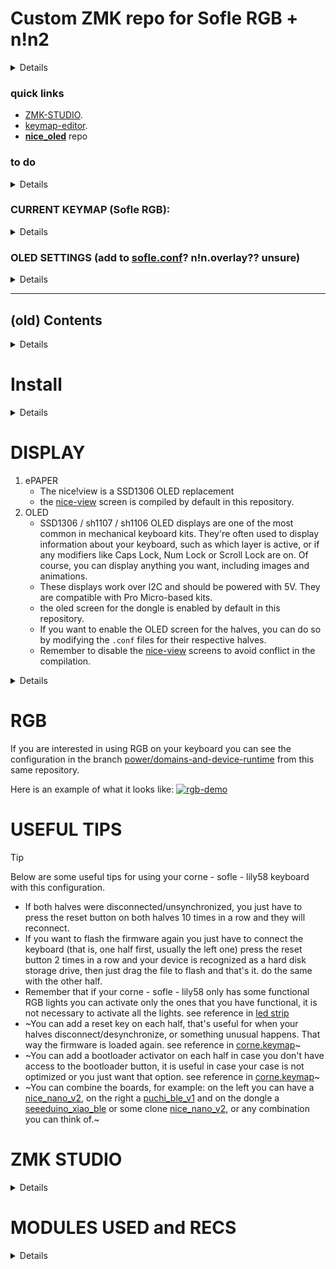 # Custom ZMK repo for Sofle RGB + n!n2

<details> 

hardware: 

- Sofle RGB (v2.1) 
- nice!nano v2 (Nordic nRF52840)
- [ec11 rotary encoders](https://customkbd.com/collections/other-components/products/rotary-encoder-ec11)
- 128X32 OLED display
- external LiPo batts per side
- 6x RGB underglow LEDs  ... WS2812 family? 

- [vendor](https://customkbd.com/collections/sofle/products/sofle-keyboard-rgb-assembled)



software

- ZMK studio
- mctech ZMK fork https://github.com/mctechnology17/zmk-config
- mctech nice_oled 


</details>

<!---------------break---------------->

### quick links

- [ZMK-STUDIO](https://zmk.studio/).
- [keymap-editor](https://nickcoutsos.github.io/keymap-editor/).
- [**nice_oled**](https://github.com/mctechnology17/zmk-nice-oled) repo

<!---------------break---------------->

### to do 

<details>

RBG

1. Add RGB underglow support 
- see ZMK [doc](https://zmk.dev/docs/development/hardware-integration/lighting/underglow#nrf52-based-boards)
- properly define led_strip function within [n!n.overlay](boards\nice_nano_v2.overlay) 
- edit [n!n.overlay](boards\nice_nano_v2.overlay) RGB pin? currently set to p0.06, which is the battery GND?
- ``` psels = <NRF_PSEL(SPIM_MOSI, 0, 6)>; ```

2. Configure RGB underglow settings 
- see ZMK [doc](https://zmk.dev/docs/config/lighting#rgb-underglow)
- disable nice-view compile (inside n!n.overlay?)

OLED 
- custom animation? 
- increase gem fps (9600 = 10fps > 9600/10 *24 = 3840 == 24fps??)
- resize pokemon animation?

Hardware
- acrylic OLED covers? 
  - standoffs 
  - m2 (torx) screws
  - countersunk screw holes? for flush hardware
- figure out LED hardware (sk6812mini? ws2912b? [...](https://customkbd.com/collections/diodes-and-leds)) 
- thinner batts 
  - proper standoff height

<!---------------break---------------->

</details>

### CURRENT KEYMAP (Sofle RGB): 
<details>
	
<sub>(updates automatically)</sub>

	
![current-sofle.keymap](keymap-drawer/sofle.svg)
To customize, see these references:
[^1] [^2] [^3]
</details>


<!---------------break---------------->


### OLED SETTINGS (add to [sofle.conf](config/sofle.conf)? n!n.overlay?? unsure)

<details> 

hidden animations (not sized for 128X32 OLED)

```
CONFIG_NICE_OLED_POKEMON_ANIMATION=y/n
CONFIG_NICE_OLED_VIM=y/n
CONFIG_NICE_OLED_VIP_MARCOS=y/n
CONFIG_NICE_OLED_WIDGET_PERIPHERAL_TEST=y/n
```

see [nice!oled.defconfig](https://github.com/mctechnology17/zmk-nice-oled/blob/5d7dce25735277dd6dcd8295c64e143d4f95cdfa/boards/shields/nice_oled/Kconfig.defconfig)
	
| Option                                                           | Type | Description                                                                                                                                                                                                                                                       | Default |
| ------------------------------------------                       | ---- | ----------------------------------------------------------------------------------------------------------------------------------------------------------------------------------------------------------------------------------------------------------------- | ------- |
| `CONFIG_NICE_OLED_GRAPH_AND_NEEDLE_WPM_FIXED_RANGE`                 | bool | This shield uses a fixed range for the chart and gauge deflection. If you set this option to `n`, it will switch to a dynamic range, like the default nice!view shield, which dynamically adjusts based on the last 10 WPM values provided by ZMK.                | y       |
| `CONFIG_NICE_OLED_GRAPH_AND_NEEDLE_WPM_FIXED_RANGE_MAX`             | int  | You can adjust the maximum value of the fixed range to align with your current goal.                                                                                                                                                                              | 100     |
| `CONFIG_NICE_OLED_GEM_ANIMATION`                                 | bool | If you find the animation distracting (or want to save on battery usage), you can turn it off by setting this option to `n`. It will instead pick a random frame of the animation every time you restart your keyboard.                                           | y       |
| `CONFIG_NICE_OLED_GEM_ANIMATION_MS`                              | int  | Alternatively, you can slow down the animation. A high value, such as 96000, slows the animation considerably, showing the next frame every couple of seconds. The animation consists of 16 frames, and the default value of 960 milliseconds plays it at 60 fps. | 960     |
| `CONFIG_NICE_OLED_WIDGET_WPM`                                    | bool | Enables the Words Per Minute (WPM) widget on the OLED display.                                                                                                                                                                                                    | y       |
| `CONFIG_NICE_OLED_WIDGET_WPM_LUNA`                               | bool | Activates the Luna animation for the WPM widget.                                                                                                                                                                                                                  | y       |
| `CONFIG_NICE_OLED_WIDGET_WPM_LUNA_ANIMATION_MS`                  | int  | Sets the duration of the Luna animation for the WPM widget (in milliseconds).                                                                                                                                                                                     | 300     |
| `CONFIG_NICE_OLED_WIDGET_HID_INDICATORS`                         | bool | Enables the Human Interface Device (HID) indicators widget.                                                                                                                                                                                                       | y       |
| `CONFIG_NICE_OLED_WIDGET_HID_INDICATORS_LUNA`                    | bool | Activates the Luna animation for the HID indicators widget.                                                                                                                                                                                                       | y       |
| `CONFIG_NICE_OLED_WIDGET_HID_INDICATORS_LUNA_ONLY_CAPSLOCK`      | bool | Activates the Luna animation for the HID indicators widget [ONLY for CapsLock ](https://zmk.dev/docs/keymaps/list-of-keycodes#locks)                                                                                                                  | n       |
| `CONFIG_NICE_OLED_WIDGET_HID_INDICATORS_LUNA_ANIMATION_MS`       | int  | Sets the duration of the Luna animation for the HID indicators widget (in milliseconds).                                                                                                                                                                          | 300     |
| `CONFIG_NICE_OLED_WIDGET_MODIFIERS_INDICATORS`                   | bool | Enables the modifiers indicators widget, which shows active modifier keys.                                                                                                                                                                                        | y       |
| `CONFIG_NICE_OLED_WIDGET_MODIFIERS_INDICATORS_LUNA`              | bool | Activates the Luna animation for the modifiers indicators widget.                                                                                                                                                                                                 | y       |
| `CONFIG_NICE_OLED_WIDGET_MODIFIERS_INDICATORS_LUNA_ANIMATION_MS` | int  | Sets the duration of the Luna animation for the modifiers indicators widget (in milliseconds).                                                                                                                                                                    | 300     |


You can deactivate luna the dog as follows (default is activated):
```conf
CONFIG_NICE_OLED_WIDGET_WPM=n
CONFIG_NICE_OLED_WIDGET_WPM_LUNA=n
CONFIG_NICE_OLED_WIDGET_HID_INDICATORS=n
CONFIG_NICE_OLED_WIDGET_HID_INDICATORS_LUNA=n
CONFIG_NICE_OLED_WIDGET_MODIFIERS_INDICATORS=n
CONFIG_NICE_OLED_WIDGET_MODIFIERS_INDICATORS_LUNA=n
```

You can enable only the capslock if it is more appropriate for you:
```conf
CONFIG_NICE_OLED_WIDGET_HID_INDICATORS_LUNA_ONLY_CAPSLOCK=y
```

</details>

<!---------------break---------------->

----

## (old) Contents

<details>


- [INTRO](#INTRO)
- [QUICK START](#QUICK-START)
  - [keymap sofle](#keymap-sofle)
- [LOCAL INSTALLATION](#LOCAL-INSTALLATION)
- [DISPLAY](#DISPLAY)
- [RGB](#RGB)
  - [rgb with niceview](#rgb-with-niceview)
  - [rgb with niceview in two step](#rgb-with-niceview-in-two-step)
- [DONGLE](#DONGLE)
- [USEFUL TIPS](#USEFUL-TIPS)
- [ZMK STUDIO](#ZMK-STUDIO)
- [MODULE INTEGRATION](#MODULE-INTEGRATION)
   - [modules used in this repository](#modules-used-in-this-repository)
   - [list of useful modules](#list-of-useful-modules)
- [THIS REPOSITORY AS A MODULE](#THIS-REPOSITORY-AS-A-MODULE)
- [INSPIRATIONS](#INSPIRATIONS)
- [MY OTHER PROJECTS](#MY-OTHER-PROJECTS)
- [RELATED PROJECTS](#RELATED-PROJECTS)
- [DONGLE DESIGNS](#DONGLE-DESIGNS)

</details>



<!---------------break---------------->


# Install

<details>

> [!NOTE]
>
> 1. With this configuration you can use the corne - sofle - lily58 keyboard practically
> immediately, you just have to follow the following steps and that's it.
>
> 2. If you need precompiled files you can download them from the [firmware
>    folder](./firmware)
>
> 3. If you have any problems, you just have to flash the reset firmwares that
>    are in the [firmware](./firmware) folder and that's it.
>
> 4. Disable the builds you don't need in the file [build.yaml](./build.yaml),
>    by default they are all activated.


### zmk-studio (quick start)
This repository includes the necessary configuration to use zmk-studio without
the need to configure anything else. You just have to follow the steps below:
- fork this repository y flash the firmware to the keyboard with the uf2 files (see as below en normal procedure)
- connect the master (dongle or central) to the PC
- Modify the keyboard mapping on the go with [ZMK Studio
  Web](https://zmk.studio/) and enjoy the changes!

### normal procedure
1. Fork this repository (I appreciate if you follow me on [github] and [youtube])
2. Modify the keyboard mapping with [keymap-editor]. If you want to read about
   the features of this editor you can do so here: [ZMK Studio Web](https://zmk.studio/) or [keymap-editor](https://github.com/nickcoutsos/keymap-editor).
3. Save changes and commit (optional)
4. Go to actions on github and download the artifacts
   - Actions(click) -> All Workflows (click)-> Initial User Config. (here you
     scroll to the bottom and click)
   - Here is something called artifacts, click to download the file, it is a .zip
   - now go to download on your computer (or wherever you have downloads by default):
   - unzip the .zip file
   - Connect the nice!nano v2 microcontroller to the USB-C port of your computer
   - the microcontroller is recognized as a storage device
5. Flash the firmware to the keyboard with the uf2 files (drag and drop and WITH dongle)
   - xiao_corne_dongle_xiao_dongle_display.uf2 for [seeeduino_xiao_ble] as a dongle
   - nice_corne_left_peripheral.uf2 for [nice_nano_v2] as a peripheral
   - nice_corne_right.uf2 for [nice_nano_v2] as a peripheral
6. Flash the firmware to the keyboard with the uf2 files (drag and drop and WITHOUT dongle)
   - nice_corne_left.uf2 for [nice_nano_v2] as a master side
   - nice_corne_right.uf2 for [nice_nano_v2] as a peripheral
7. If you need help, you can ask in the [ZMK Discord]
8. Enjoy your new keyboard

Here you can see the visual changes to the configuration:
> [!NOTE]
>
> This .svg image is automatically generated every time a change is made with
> the keymap editor. Github's workflows are responsible for building and
> generating the .svg file. You just have to go to the
> [keymap-drawer](./keymap-drawer)  folder and open the .svg file with your
> preferred browser if you want to see the files. The keymap-drawer
> configuration file is located in
> [config](./config/config_keymap-drawer.yaml).
> The file for the workflows is in [workflows](./.github/workflows/keymap-drawer.yaml) in case you want to modify it.

### keymap sofle
	
![current-keymap-sofle](keymap-drawer/sofle.svg)
	
If you want to customize this image with shapes/colors/etc. You can see these references:
[^1] [^2] [^3]


<!---------------break---------------->


#  LOCAL INSTALLATION 
<details>
	
LOCAL INSTALLATION

Before making any modifications, please see the [ZMK documentation]
documentation.

Example of an advanced configuration hier -> [^4]

1. Clone _your fork_ of this repository.

   ```bash
   # Replace `mctechnology17` with your username
   git clone https://github.com/mctechnology17/zmk-config.git
   ```

2. Enter the repository.

   ```bash
   cd zmk-config
   ```

Here you have a preview of how the repository is organized:

```bash
zmk-config # main folder
├── LICENSE # license
├── Makefile # file for compilation
├── README.md # readme this file
├── build.yaml # config file for compilation on the github server
│   boards
│   ├── ... # other boards
│   ├── nice_nano_v2.overlay
│   ├── puchi_ble_v1.overlay
│   └── shields
│       ├── corne
│       │   ├── Kconfig.defconfig # modify if you want to add a new shield
│       │   ├── Kconfig.shield # modify if you want to add a new shield
│       │   ├── boards
│       │   │   ├── ... # other boards
│       │   ├── corne.conf # general configurations of the corne
│       │   ├── corne.dtsi # default dtsi
│       │   ├── corne.keymap # default keymap
│       │   ├── corne.zmk.yml # modify if you want to add a new shield
│       │   ├── corne_dongle_pro_micro.conf # conf dongle pro_micro pinout
│       │   ├── corne_dongle_pro_micro.overlay # properties/displays dongle
│       │   ├── corne_dongle_xiao.conf # conf dongle xiao pinout
│       │   ├── corne_dongle_xiao.overlay # properties/displays dongle
│       │   ├── corne_left.conf # conf left
│       │   ├── corne_left_peripheral.conf # config left peripheral
│       │   ├── corne_right.conf # conf right
│       │   ├── ... # other files
│       └── dongle_display
│           ├── ... # here you can modify the screen widgets
│           └── widgets
│               └── # here you can modify the screen widgets
│   config # configuration folder
│   ├── config_keymap-drawer.yaml # config file keymap-drawer
│   ├── corne.conf # general configurations of the corne
│   ├── corne.keymap # your keymap file
│   ├── keymap_german_mac_iso_zmk.h # example of definition for german mac iso
│   └── west.yml # conf to connect with the repository
├── firmware
│   └── *.uf2 # all the firmwares
├── keymap-drawer # folder with the keymap-drawer
│   ├── corne.svg # img of the keymap
│   └── corne.yaml # keymap file yaml format for keymap-drawer
└── src
    └── ... # other files
```

To compile with make, just run the following command:

> [!IMPORTANT]
>
> 1. You have to have [docker](https://www.docker.com/products/docker-desktop/)
>    installed on your computer to use this command.
> 2. Check the [makefile](./makefile) file for build options.


```bash
make codebase_urob # clones urob's zmk firmware and initializes it
make corne_urob # compile all the *.uf2 of the corne and copy them to the firmware folder
```
</details>

</details>

<!---------------break---------------->


# DISPLAY
1. ePAPER
   - The nice!view is a SSD1306 OLED replacement
   - the [nice-view] screen is compiled by default in this repository.
2. OLED
   - SSD1306 / sh1107 / sh1106 OLED displays are one of the most common in
     mechanical keyboard kits. They're often used to display information about
     your keyboard, such as which layer is active, or if any modifiers like
     Caps Lock, Num Lock or Scroll Lock are on. Of course, you can display
     anything you want, including images and animations.
   - These displays work over I2C and should be powered with 5V. They are
     compatible with Pro Micro-based kits.
   - the oled screen for the dongle is enabled by default in this repository.
   - If you want to enable the OLED screen for the halves, you can do so by
     modifying the `.conf` files for their respective halves.
   - Remember to disable the [nice-view] screens to avoid conflict in the compilation.
  
<details>
	
3. FULL COLOR LCD SCREEN
   - [Prospector](https://github.com/carrefinho/prospector) is a desktop ZMK dongle with full color LCD screen.

> [!IMPORTANT]
>
> 1. To modify the dongle's OLED screen you can modify the `.overlay` file as follows for its respective board:
[corne_dongle_xiao.overlay](./config/boards/shields/corne/corne_dongle_xiao.overlay) and
[corne_dongle_pro_micro.overlay](./config/boards/shields/corne/corne_dongle_pro_micro.overlay). There you can find as a comment examples for the 128x32, 128x64, 128x128 screens and [nice-view] for the dongle screen.
> 3. For the 128x128 OLED screen model sh1107 there are no default drivers in Zephyr, so neither in ZMK, but you can add it yourself with this small tutorial (This tutorial is the same for the OLED screens mentioned above):

You just have to modify the following line:
```dts
// replace the following lines for the 128x64 screen by default
&pro_micro_i2c {
    status = "okay";

    oled: ssd1306@3c {
        compatible = "solomon,ssd1306fb";
        reg = <0x3c>;
        width = <128>;
        height = <64>;
        segment-offset = <0>;
        page-offset = <0>;
        display-offset = <0>;
        multiplex-ratio = <63>;
        segment-remap;
        com-invdir;
        inversion-on;
        prechargep = <0x22>;
    };
};
// for this (i.e. just copy and paste) replace the 128x64 screen with the 128x128 sh1107 screen
&pro_micro_i2c {
    status = "okay";
    oled: sh1106@3c {
        compatible = "sinowealth,sh1106";
        reg = <0x3c>;
        width = <120>;
        height = <128>;
        segment-offset = <0>;
        page-offset = <0>;
        display-offset = <0>;
        multiplex-ratio = <119>;
        segment-remap;
        com-invdir;
        inversion-on;
        prechargep = <0x22>;
        };
};

```

</details>

<!---------------break---------------->

# RGB

If you are interested in using RGB on your keyboard you can see the
configuration in the branch
[power/domains-and-device-runtime](https://github.com/mctechnology17/zmk-config/tree/power/domains-and-device-runtime)
from this same repository.

Here is an example of what it looks like:
[![rgb-demo](src/demo.GIF)](https://www.youtube.com/c/mctechnology17)

<!---------------break---------------->


# USEFUL TIPS
> [!TIP]
>
> Below are some useful tips for using your corne - sofle - lily58 keyboard with this
> configuration.


- If both halves were disconnected/unsynchronized, you just have to press the reset button on both halves 10 times in a row and they will reconnect.
- If you want to flash the firmware again you just have to connect the keyboard (that is, one half first, usually the left one) press the reset button 2 times in a row and your device is recognized as a hard disk storage drive, then just drag the file to flash and that's it. do the same with the other half.
- Remember that if your corne - sofle - lily58 only has some functional RGB lights you can activate only the ones that you have functional, it is not necessary to activate all the lights. see reference in [led strip](./config/corne.keymap)
- ~You can add a reset key on each half, that's useful for when your halves disconnect/desynchronize, or something unusual happens. That way the firmware is loaded again. see reference in [corne.keymap](./config/corne.keymap)~
- ~You can add a bootloader activator on each half in case you don't have access to the bootloader button, it is useful in case your case is not optimized or you just want that option. see reference in [corne.keymap](./config/corne.keymap)~
- ~You can combine the boards, for example: on the left you can have a [nice_nano_v2], on the right a [puchi_ble_v1] and on the dongle a [seeeduino_xiao_ble] or some clone [nice_nano_v2], or any combination you can think of.~

<!---------------break---------------->

# ZMK STUDIO

<details>
	
This repository includes the necessary configuration to use zmk-studio without
the need to configure anything else. You just have to follow the steps below:
- fork this repository y flash the firmware to the keyboard with the uf2 files
- connect the master (dongle or central) to the PC
- Modify the keyboard mapping on the go with [ZMK Studio
  Web](https://zmk.studio/) and enjoy the changes!

> [!TIP]
>
> 1. For zmk-studio it is necessary to enable the `&studio_unlock` macro but you
> can skip this if you use `CONFIG_ZMK_STUDIO_LOCKING=n` in your zmk
> configuration. This is enabled by default in this repository.
> 2. Remember that this has to be activated on the master and the dongle:
> `snippet: studio-rpc-usb-uart`
> 3. with the `cmake-args: -DCONFIG_ZMK_USB=y` flag you can activate the master
>    (dongle or central) to connect always defaults to usb.
> 4. The zmk-studio only connects with USB on the web and only BLE in the app,
>    it is useful to have a toggle key to switch between BLE and USB. (this is
>    what I understood, if not, please correct me)

<!---------------break---------------->

Useful links:
- [ZMK Studio Web](https://zmk.studio/)
- [ZMK Studio Unlock Behavior](https://zmk.dev/docs/keymaps/behaviors/studio-unlock/)
- [ZMK Studio Testing Steps / click hier for more ...](https://discord.com/channels/719497620560543766/719544534500900886/1296241576263024641):
	* [Set up ZMK Studio](https://zmk.dev/docs/development/hardware-integration/studio-setup) for your device, if needed.
	* [Build with ZMK Studio enabled](https://zmk.dev/docs/features/studio) and flash to the device.
	* Test ZMK Studio by loading https://zmk.studio/ or installing the app from the latest release at https://github.com/zmkfirmware/zmk-studio/releases/

<!---------------break---------------->

### Reporting

Please report any and all testing results, even successful results in [Discord
zmk-studio](https://discord.com/channels/719497620560543766/722441502948851741.)
If you have a genuine bug to report, please file a new [GitHub
Issue](https://github.com/zmkfirmware/zmk-studio/issues/new/choose). With any
bugs or testing results, please include all the relevant details, including the
host OS, app/browser details, keyboard used, link to your config repo, etc.

</details>

# MODULES USED and RECS

<details> 

> [!TIP]
>
> 1. Remember that animations consume energy, so if you want to conserve your battery, turn off the animations!
> 2. Please consult the documentation of each module that you are going to use, here I leave you the links for each one.

## modules used in this repository
See module details here for more information and more configurations:
- [**nice_view_gem**](https://github.com/M165437/nice-view-gem) a sleek customization for the nice!view shield
- [**nice_oled**](https://github.com/mctechnology17/zmk-nice-oled) vertical widgets for oled screens with zmk for split and non-split keyboards using the standard [oled screen](https://keycapsss.com/keyboard-parts/parts/80/0.91-oled-lcd-display-128x32-ssd1306-i2c) 128x32.

<details>
	
- [**zmk-dongle-display**](https://github.com/englmaxi/zmk-dongle-display) to show the peripheral battery percentage (and more!) on the display of the dongle.
- [**dongle_display!view**](https://github.com/mctechnology17/zmk-dongle-display-view) to show the peripheral battery percentage (and more!) on the display of the dongle using the nice!view display.
- [**oled Adapter**](https://github.com/mctechnology17/zmk-oled-adapter) to use the 128x32, 128x64 and 128x128 OLED screens on keyboards with ZMK without having to modify the shields of the keyboards.


## list of useful modules
Additional features are provided by the following [modules](https://zmk.dev/docs/features/modules):

- [**zmk-antecedent-morph**](https://github.com/ssbb/zmk-antecedent-morph) to change the behavior of a key based on the previously pressed key. This is used to type `<=`, `>=`, `!=`, `=>`, `->`, `|>`, `./` and `#include ` more comfortably.
- [**zmk-locales**](https://github.com/joelspadin/zmk-locales) to provide key codes for non-US keyboard locales.
- [**zmk-rgbled-widgets**](https://github.com/caksoylar/zmk-rgbled-widget) to show the connection and battery status with the built-in LEDs of the Xiao BLE controller.
- [**zmk-led_indicator**](https://github.com/englmaxi/zmk-config/tree/main/boards/shields/led_indicator) to show the connection and battery status with the built-in LEDs to be used with the single LED of the nice!nano. Based on the [**zmk-rgbled-widgets**](https://github.com/caksoylar/zmk-rgbled-widget)
- [**zmk-tri-state**](https://github.com/urob/zmk-tri-state) to define a custom <kbd>swapper</kbd> and a <kbd>select-word</kbd> behavior.
- [**zmk-layer-listeners**](https://github.com/ssbb/zmk-layer-listeners) - call something on layer enter/leave. I use it for haptic feedback and to reset nav layer toggled keys on leave.
- [**zmk-deadkey-slayer**](https://github.com/ssbb/zmk-deadkey-slayer) - drop invalid keycodes. I use them quite a lot as a markers, way to reset sticky keys, etc. so they aren't sent to the host (in which case eg MacOS disconnects device after some limit)
- [**zmk-raw-hid**](https://github.com/zzeneg/zmk-raw-hid) - raw HID - Custom nice!view widget that adds time, layout and volume information. This data is received from host computer with companion app over HID interface (aka Raw HID from QMK).
- [**zmk-nice-view-hid**](https://github.com/zzeneg/zmk-nice-view-hid) - Custom nice!view widget that adds time, layout and volume information. This data is received from host computer with companion app over HID interface (aka Raw HID from QMK).
- [**zmk-hid-host**](https://github.com/zzeneg/qmk-hid-host) - HID host - Custom nice!view widget that adds time, layout and volume information. This data is received from host computer with companion app over HID interface (aka Raw HID from QMK).

<!---------------break---------------->

# THIS REPOSITORY AS A MODULE
1. In the `config/west.yml` file, add a new remote and its related project.
```yaml
manifest:
  remotes:
    - name: zmkfirmware
      url-base: https://github.com/zmkfirmware
    # include corne with dongle pro_micro and xiao compatible
    - name: mctechnology17
      url-base: https://github.com/mctechnology17
  projects:
    - name: zmk
      remote: zmkfirmware
      revision: main
      import: app/west.yml
    # include corne with dongle pro_micro and xiao compatible
    - name: zmk-config
      remote: mctechnology17
      revision: main
  self:
    path: config
```

2. In the `build.yaml` file, add the `corne_dongle_pro_micro` or the `corne_dongle_xiao` shield.

```yaml
---
include:
  # example with xiao dongle without display
  - board: seeeduino_xiao_ble
    shield: corne_dongle_xiao
    cmake-args: -DCONFIG_ZMK_KEYBOARD_NAME=\"Xiao_Dongle\" -DCONFIG_ZMK_STUDIO=y
    artifact-name: xiao_corne_dongle_xiao
    snippet: studio-rpc-usb-uart
  # ... the rest of the shields
```

3. Build the firmware, flash it to your keyboard, and enjoy!

</details>

<details>
	
<!---------------break---------------->

# INSPIRATIONS

- [englmaxi/zmk-config](https://github.com/englmaxi/zmk-config)
- [caksoylar/zmk-config](https://github.com/caksoylar/zmk-config)
- [joelspadin/zmk-locale-generator](https://github.com/joelspadin/zmk-locale-generator)
- [minusfive/zmk-config](https://github.com/minusfive/zmk-config)
- [infused-kim/zmk-config](https://github.com/infused-kim/zmk-config)
- [urob/zmk-config](https://github.com/urob/zmk-config)

# MY OTHER PROJECTS:
- [nice!oled](https://github.com/mctechnology17/zmk-nice-oled): nice_oled
  vertical widgets for oled screens with zmk (for split and non-split
  keyboards)
- [dongle_display!view](https://github.com/mctechnology17/zmk-dongle-display-view): This is a mix between display_dongle and nice!view that allows you to use the nice!view display with your dongle.
- [oled_adapter](https://github.com/mctechnology17/zmk-oled-adapter): This
  module is an adapter for 128x32, 128x64 and 128x128 OLED screens, to be used
  on keyboards with ZMK without having to modify the shields of the keyboards.
- [qmk-config] will be updated soon
- [qmk_userspace] will be updated soon
- [vimtools] swiss army knife for vim (features and settings that will make your life easier)
- [gm] cross-platform git manager with friendly user interface
- [vim-better-header] the best automated template
- [vim-executor] multilanguage code executor

If you enjoy my contributions, feel free to donate. I appreciate if you follow me on [github] and [youtube]
- [paypal]
- [sponsor]

# RELATED PROJECTS

I used this project as a reference to configure the dongles with OLED screen:
- [cygnus](https://github.com/rain2813/zmk-cygnus-oled.git) by @rain2813
- [zmk keyboard Macintosh dongle display](https://makerworld.com/en/models/403660) by @rain2813
- [corne with dongle](https://github.com/tomgroenwoldt/zmk-config.git) by @tomgroenwoldt
- [zmk-dongle-display](https://github.com/englmaxi/zmk-dongle-display.git) by @englmaxi
- [zmk-config for module](https://github.com/englmaxi/zmk-config/tree/master/boards/shields) by @englmaxi
- [zmk-config for dongle pro micro](https://github.com/joaopedropio/zmk-swoop/tree/dongle-sdd1306) by @joaopedropio

In the following animations created by @englmaxi you can see what the dongle
looks like with the 128x64 OLED screen:

![output](https://github.com/englmaxi/zmk-config/assets/43675074/8d268f23-1a4f-44c3-817e-c36dc96a1f8b)

In that animation you can see the connection or output with the computer, that
is, if it is through a USB or Bluetooth port. Also information about the status
of both batteries.

![mods](https://github.com/englmaxi/zmk-config/assets/43675074/af9ec3f5-8f61-4629-abed-14ba0047f0bd)

In this animation you can see the actions of the modifier keys, such as
control, shift, alt, windows/mac, etc.

<!---------------break---------------->


# TODO
- [ ] Add more features to the repository
- [ ] Update the documentation

[^1]: Keymap-drawer, https://github.com/caksoylar/keymap-drawer https://keymap-drawer.streamlit.app/
[^2]: caksoylar zmk-config example for keymap-drawer https://github.com/caksoylar/zmk-config
[^3]: Install pipx, https://pipx.pypa.io/stable/
[^4]: Urob zmk-config, https://github.com/urob/zmk-config
[^5]: Urob ZMK Firmware: Personal fork, https://github.com/urob/zmk/

</details>


<!---------------break---------------->



[github]: https://github.com/mctechnology17
[gm]: https://github.com/mctechnology17/gm
[keymap-editor]: https://nickcoutsos.github.io/keymap-editor/
[nice_nano_v2]: (https://nicekeyboards.com/nice-nano)
[nice-view]: https://nicekeyboards.com/nice-view
[paypal]: https://www.paypal.me/mctechnology17
[puchi_ble_v1]: (https://keycapsss.com/keyboard-parts/mcu-controller/202/puchi-ble-wireless-microcontroller-pro-micro-replacement?number=KC10157_SWITCH&c=18)
[qmk_userspace]: https://github.com/mctechnology17/qmk_userspace
[qmk-config]: https://github.com/mctechnology17/qmk-config
[seeeduino_xiao_ble]: (https://keycapsss.com/keyboard-parts/mcu-controller/212/seeed-studio-xiao-nrf52840-rp2040-esp32c3?number=KC10167_NRF)
[sponsor]: https://github.com/sponsors/mctechnology17
[vim-better-header]: https://github.com/mctechnology17/vim-better-header
[vim-executor]: https://github.com/mctechnology17/vim-executor
[vimtools]: https://github.com/mctechnology17/vimtools
[youtube]: https://www.youtube.com/c/mctechnology17
[ZMK Discord]: https://zmk.dev/community/discord/invite
[ZMK documentation]: https://zmk.dev/docs/user-setup
